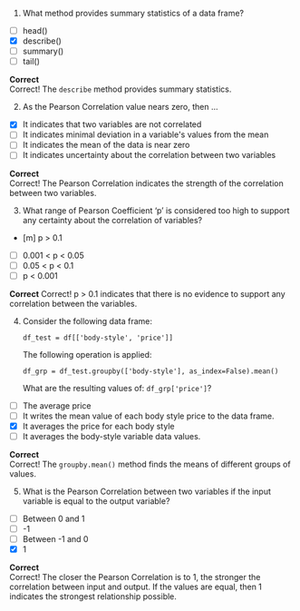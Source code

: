 1. What method provides summary statistics of a data frame?

- [ ] head()
- [x] describe()
- [ ] summary()
- [ ] tail()

**Correct**  
Correct! The `describe` method provides summary statistics.

2. As the Pearson Correlation value nears zero, then ...

- [x] It indicates that two variables are not correlated
- [ ] It indicates minimal deviation in a variable's values from the mean
- [ ] It indicates the mean of the data is near zero
- [ ] It indicates uncertainty about the correlation between two variables

**Correct**  
Correct! The Pearson Correlation indicates the strength of the correlation between two variables.

3. What range of Pearson Coefficient ‘p’ is considered too high to support any certainty about the correlation of variables?

- [m] p > 0.1
- [ ] 0.001 < p < 0.05
- [ ] 0.05 < p < 0.1
- [ ] p < 0.001

**Correct**
Correct! p > 0.1 indicates that there is no evidence to support any correlation between the variables.

4. Consider the following data frame:

   `df_test = df[['body-style', 'price']]`

   The following operation is applied:

   `df_grp = df_test.groupby(['body-style'], as_index=False).mean()`

   What are the resulting values of: `df_grp['price']`?

- [ ] The average price
- [ ] It writes the mean value of each body style price to the data frame.
- [x] It averages the price for each body style
- [ ] It averages the body-style variable data values.

**Correct**  
Correct! The `groupby.mean()` method finds the means of different groups of values.

5. What is the Pearson Correlation between two variables if the input variable is equal to the output variable?

- [ ] Between 0 and 1
- [ ] -1
- [ ] Between -1 and 0
- [x] 1

**Correct**  
Correct! The closer the Pearson Correlation is to 1, the stronger the correlation between input and output. If the values are equal, then 1 indicates the strongest relationship possible.